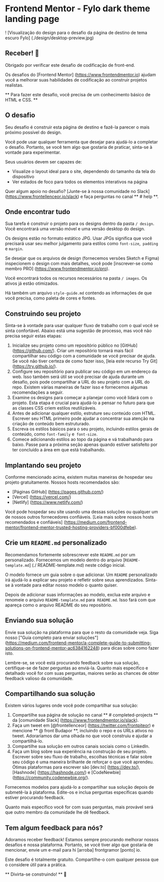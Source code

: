 # Frontend Mentor - Fylo dark theme landing page

! [Visualização do design para o desafio da página de destino de tema escuro Fylo] (./design/desktop-preview.jpg)

## Receber! 👋

Obrigado por verificar este desafio de codificação de front-end.

Os desafios do [Frontend Mentor] (https://www.frontendmentor.io) ajudam você a melhorar suas habilidades de codificação ao construir projetos realistas.

** Para fazer este desafio, você precisa de um conhecimento básico de HTML e CSS. **

## O desafio

Seu desafio é construir esta página de destino e fazê-la parecer o mais próximo possível do design.

Você pode usar qualquer ferramenta que desejar para ajudá-lo a completar o desafio. Portanto, se você tem algo que gostaria de praticar, sinta-se à vontade para experimentar.

Seus usuários devem ser capazes de:

- Visualize o layout ideal para o site, dependendo do tamanho da tela do dispositivo
- Ver estados de foco para todos os elementos interativos na página

Quer algum apoio no desafio? [Junte-se à nossa comunidade no Slack] (https://www.frontellenceor.io/slack) e faça perguntas no canal ** # help **.

## Onde encontrar tudo

Sua tarefa é construir o projeto para os designs dentro da pasta `/ design`. Você encontrará uma versão móvel e uma versão desktop do design.

Os designs estão no formato estático JPG. Usar JPGs significa que você precisará usar seu melhor julgamento para estilos como `font-size`,` padding` e `margin`.

Se desejar que os arquivos de design (fornecemos versões Sketch e Figma) inspecionem o design com mais detalhes, você pode [inscrever-se como membro PRO] (https://www.frontendmentor.io/pro).

Você encontrará todos os recursos necessários na pasta `/ images`. Os ativos já estão otimizados.

Há também um arquivo `style-guide.md` contendo as informações de que você precisa, como paleta de cores e fontes.

## Construindo seu projeto

Sinta-se à vontade para usar qualquer fluxo de trabalho com o qual você se sinta confortável. Abaixo está uma sugestão de processo, mas você não precisa seguir estas etapas:

1. Inicialize seu projeto como um repositório público no [GitHub] (https://github.com/). Criar um repositório tornará mais fácil compartilhar seu código com a comunidade se você precisar de ajuda. Se você não tiver certeza de como fazer isso, [leia este recurso Try Git] (https://try.github.io/).
2. Configure seu repositório para publicar seu código em um endereço da web. Isso também será útil se você precisar de ajuda durante um desafio, pois pode compartilhar a URL do seu projeto com a URL do repo. Existem várias maneiras de fazer isso e fornecemos algumas recomendações a seguir.
3. Examine os designs para começar a planejar como você lidará com o projeto. Esta etapa é crucial para ajudá-lo a pensar no futuro para que as classes CSS criem estilos reutilizáveis.
4. Antes de adicionar qualquer estilo, estruture seu conteúdo com HTML. Escrever seu HTML primeiro pode ajudar a concentrar sua atenção na criação de conteúdo bem estruturado.
5. Escreva os estilos básicos para o seu projeto, incluindo estilos gerais de conteúdo, como `font-family` e` font-size`.
6. Comece adicionando estilos ao topo da página e vá trabalhando para baixo. Passe para a próxima seção apenas quando estiver satisfeito por ter concluído a área em que está trabalhando.

## Implantando seu projeto

Conforme mencionado acima, existem muitas maneiras de hospedar seu projeto gratuitamente. Nossos hosts recomendados são:

- [Páginas GitHub] (https://pages.github.com/)
- [Vercel] (https://vercel.com/)
- [Netlify] (https://www.netlify.com/)

Você pode hospedar seu site usando uma dessas soluções ou qualquer um de nossos outros fornecedores confiáveis. [Leia mais sobre nossos hosts recomendados e confiáveis] (https://medium.com/frontend-mentor/frontend-mentor-trusted-hosting-providers-bf000dfebe).

## Crie um `README.md` personalizado

Recomendamos fortemente sobrescrever este `README.md` por um personalizado. Fornecemos um modelo dentro do arquivo [`README-template.md`] (./ README-template.md) neste código inicial.

O modelo fornece um guia sobre o que adicionar. Um `README` personalizado irá ajudá-lo a explicar seu projeto e refletir sobre seus aprendizados. Sinta-se à vontade para editar nosso modelo o quanto quiser.

Depois de adicionar suas informações ao modelo, exclua este arquivo e renomeie o arquivo `README-template.md` para` README.md`. Isso fará com que apareça como o arquivo README do seu repositório.

## Enviando sua solução

Envie sua solução na plataforma para que o resto da comunidade veja. Siga nosso ["Guia completo para enviar soluções"] (https://medium.com/frontend-mentor/a-complete-guide-to-submitting-solutions-on-frontend-mentor-ac6384162248) para dicas sobre como fazer isto.

Lembre-se, se você está procurando feedback sobre sua solução, certifique-se de fazer perguntas ao enviá-la. Quanto mais específico e detalhado você for com suas perguntas, maiores serão as chances de obter feedback valioso da comunidade.
## Compartilhando sua solução

Existem vários lugares onde você pode compartilhar sua solução:

1. Compartilhe sua página de solução no canal ** # completed-projects ** da [comunidade Slack] (https://www.frontendmentor.io/slack).
2. Faça um tweet em [@frontellenceor] (https://twitter.com/frontpiteor) e mencione ** @ front Budapor **, incluindo o repo e os URLs ativos no tweet. Adoraríamos dar uma olhada no que você construiu e ajudar a compartilhá-lo.
3. Compartilhe sua solução em outros canais sociais como o LinkedIn.
4. Faça um blog sobre sua experiência na construção de seu projeto. Escrever sobre seu fluxo de trabalho, escolhas técnicas e falar sobre seu código é uma maneira brilhante de reforçar o que você aprendeu. Ótimas plataformas para escrever são [dev.to] (https://dev.to/), [Hashnode] (https://hashnode.com/) e [CodeNewbie] (https://community.codenewbie.org/).

Fornecemos modelos para ajudá-lo a compartilhar sua solução depois de submetê-la à plataforma. Edite-os e inclua perguntas específicas quando estiver procurando feedback.

Quanto mais específico você for com suas perguntas, mais provável será que outro membro da comunidade lhe dê feedback.

## Tem algum feedback para nós?

Adoramos receber feedback! Estamos sempre procurando melhorar nossos desafios e nossa plataforma. Portanto, se você tiver algo que gostaria de mencionar, envie um e-mail para hi [arroba] frontgramor [ponto] io.

Este desafio é totalmente gratuito. Compartilhe-o com qualquer pessoa que o considere útil para a prática.

** Divirta-se construindo! ** 🚀
